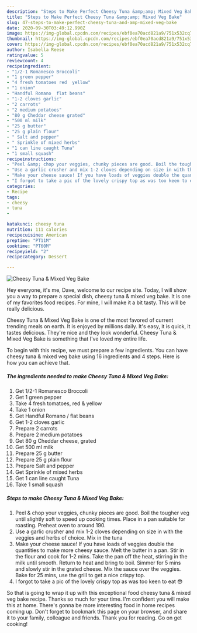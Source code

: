 ```yaml
---
description: "Steps to Make Perfect Cheesy Tuna &amp;amp; Mixed Veg Bake"
title: "Steps to Make Perfect Cheesy Tuna &amp;amp; Mixed Veg Bake"
slug: 47-steps-to-make-perfect-cheesy-tuna-and-amp-mixed-veg-bake
date: 2020-09-30T03:49:12.990Z
image: https://img-global.cpcdn.com/recipes/ebf0ea70acd821a9/751x532cq70/cheesy-tuna-mixed-veg-bake-recipe-main-photo.jpg
thumbnail: https://img-global.cpcdn.com/recipes/ebf0ea70acd821a9/751x532cq70/cheesy-tuna-mixed-veg-bake-recipe-main-photo.jpg
cover: https://img-global.cpcdn.com/recipes/ebf0ea70acd821a9/751x532cq70/cheesy-tuna-mixed-veg-bake-recipe-main-photo.jpg
author: Isabella Reese
ratingvalue: 5
reviewcount: 4
recipeingredient:
- "1/2-1 Romanesco Broccoli"
- "1 green pepper"
- "4 fresh tomatoes red  yellow"
- "1 onion"
- "Handful Romano  flat beans"
- "1-2 cloves garlic"
- "2 carrots"
- "2 medium potatoes"
- "80 g Cheddar cheese grated"
- "500 ml milk"
- "25 g butter"
- "25 g plain flour"
- " Salt and pepper"
- " Sprinkle of mixed herbs"
- "1 can line caught Tuna"
- "1 small squash"
recipeinstructions:
- "Peel &amp; chop your veggies, chunky pieces are good. Boil the tougher veg until slightly soft to speed up cooking times. Place in a pan suitable for roasting. Preheat oven to around 190."
- "Use a garlic crusher and mix 1-2 cloves depending on size in with the veggies and herbs of choice. Mix in the tuna"
- "Make your cheese sauce! If you have loads of veggies double the quantities to make more cheesy sauce. Melt the butter in a pan. Stir in the flour and cook for 1-2 mins. Take the pan off the heat, stirring in the milk until smooth. Return to heat and bring to boil. Simmer for 5 mins and slowly stir in the grated cheese. Mix the sauce over the veggies. Bake for 25 mins, use the grill to get a nice crispy top."
- "I forgot to take a pic of the lovely crispy top as was too keen to eat 😳"
categories:
- Recipe
tags:
- cheesy
- tuna
- 

katakunci: cheesy tuna  
nutrition: 111 calories
recipecuisine: American
preptime: "PT11M"
cooktime: "PT60M"
recipeyield: "2"
recipecategory: Dessert

---
```



![Cheesy Tuna &amp; Mixed Veg Bake](https://img-global.cpcdn.com/recipes/ebf0ea70acd821a9/751x532cq70/cheesy-tuna-mixed-veg-bake-recipe-main-photo.jpg)

Hey everyone, it's me, Dave, welcome to our recipe site. Today, I will show you a way to prepare a special dish, cheesy tuna &amp; mixed veg bake. It is one of my favorites food recipes. For mine, I will make it a bit tasty. This will be really delicious.

Cheesy Tuna &amp; Mixed Veg Bake is one of the most favored of current trending meals on earth. It is enjoyed by millions daily. It's easy, it is quick, it tastes delicious. They're nice and they look wonderful. Cheesy Tuna &amp; Mixed Veg Bake is something that I've loved my entire life.




To begin with this recipe, we must prepare a few ingredients. You can have cheesy tuna &amp; mixed veg bake using 16 ingredients and 4 steps. Here is how you can achieve that.

<!--inarticleads1-->

##### The ingredients needed to make Cheesy Tuna &amp; Mixed Veg Bake:

1. Get 1/2-1 Romanesco Broccoli
1. Get 1 green pepper
1. Take 4 fresh tomatoes, red &amp; yellow
1. Take 1 onion
1. Get Handful Romano / flat beans
1. Get 1-2 cloves garlic
1. Prepare 2 carrots
1. Prepare 2 medium potatoes
1. Get 80 g Cheddar cheese, grated
1. Get 500 ml milk
1. Prepare 25 g butter
1. Prepare 25 g plain flour
1. Prepare  Salt and pepper
1. Get  Sprinkle of mixed herbs
1. Get 1 can line caught Tuna
1. Take 1 small squash




<!--inarticleads2-->

##### Steps to make Cheesy Tuna &amp; Mixed Veg Bake:

1. Peel &amp; chop your veggies, chunky pieces are good. Boil the tougher veg until slightly soft to speed up cooking times. Place in a pan suitable for roasting. Preheat oven to around 190.
1. Use a garlic crusher and mix 1-2 cloves depending on size in with the veggies and herbs of choice. Mix in the tuna
1. Make your cheese sauce! If you have loads of veggies double the quantities to make more cheesy sauce. Melt the butter in a pan. Stir in the flour and cook for 1-2 mins. Take the pan off the heat, stirring in the milk until smooth. Return to heat and bring to boil. Simmer for 5 mins and slowly stir in the grated cheese. Mix the sauce over the veggies. Bake for 25 mins, use the grill to get a nice crispy top.
1. I forgot to take a pic of the lovely crispy top as was too keen to eat 😳




So that is going to wrap it up with this exceptional food cheesy tuna &amp; mixed veg bake recipe. Thanks so much for your time. I'm confident you will make this at home. There's gonna be more interesting food in home recipes coming up. Don't forget to bookmark this page on your browser, and share it to your family, colleague and friends. Thank you for reading. Go on get cooking!
